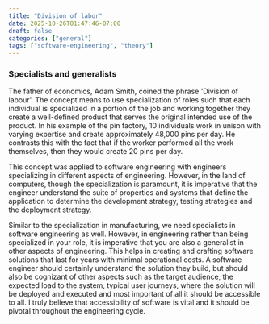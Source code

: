 ```yaml
---
title: "Division of labor"
date: 2025-10-26T01:47:46-07:00
draft: false
categories: ["general"]
tags: ["software-engineering", "theory"]
---
```


### Specialists and generalists

The father of economics, Adam Smith, coined the phrase 'Division of labour'. The concept means to use specialization of roles such that each individual is specialized in a portion of the job and working together they create a well-defined product that serves the original intended use of the product. In his example of the pin factory, 10 individuals work in unison with varying expertise and create approximately 48,000 pins per day. He contrasts this with the fact that if the worker performed all the work themselves, then they would create 20 pins per day. 

This concept was applied to software engineering with engineers specializing in different aspects of engineering. However, in the land of computers, though the specialization is paramount, it is imperative that the engineer understand the suite of properties and systems that define the application to determine the development strategy, testing strategies and the deployment strategy.

Similar to the specialization in manufacturing, we need specialists in software engineering as well. However, in engineering rather than being specialized in your role, it is imperative that you are also a generalist in other aspects of engineering. This helps in creating and crafting software solutions that last for years with minimal operational costs. A software engineer should certainly understand the solution they build, but should also be cognizant of other aspects such as the target audience, the expected load to the system, typical user journeys, where the solution will be deployed and executed and most important of all it should be accessible to all. I truly believe that accessibility of software is vital and it should be pivotal throughout the engineering cycle.